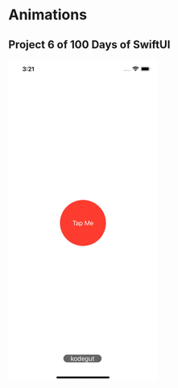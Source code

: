 # Animations

## Project 6 of 100 Days of SwiftUI

![Animations](https://github.com/kodegut/100DaysOfSwiftUI/blob/main/Images/Animations.gif)



